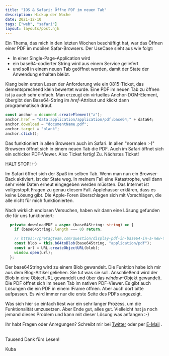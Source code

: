 ```yaml
---
title: "IOS & Safari: Öffne PDF im neuen Tab"
description: Hickup der Woche
date: 2021-12-10
tags: ["web", "safari"]
layout: layouts/post.njk
---
```


Ein Thema, das mich in den letzten Wochen beschäftigt hat, war das Öffnen einer PDF im mobilen Safar-Browsers.<!-- endOfPreview --> Der UseCase sieht aus wie folgt:

-   In einer Single-Page-Application wird
-   ein base64-codierter String wird aus einem Service geliefert
-   und soll in einem neuen Tab geöffnet werden, damit der State der Anwendung erhalten bleibt.

Klang beim ersten Lesen der Anforderung wie ein 0815-Ticket, das dementsprechend klein bewertet wurde. Eine PDF im neuen Tab zu öffnen ist ja auch sehr einfach. Man erzeugt ein virtuelles Anchor-DOM-Element, übergibt den Base64-String im _href_-Attribut und klickt dann programmatisch drauf.

```ts
const anchor = document.createElement("a");
anchor.href = "data:application/application/pdf;base64," + data64;
anchor.download = "documentName.pdf";
anchor.target = "blank";
anchor.click();
```

Das funktioniert in allen Browsern auch im Safari. In allen "normalen :-)" Browsern öffnet sich in einem neuen Tab die PDF. Auch im Safari öffnet sich ein schicker PDF-Viewer. Also Ticket fertig! Zu. Nächstes Ticket!

HALT STOP! :-)

Im Safari öffnet sich der Spaß im selben Tab. Wenn man nun ein Browser-Back aktiviert, ist der State weg. In meinem Fall eine Katastrophe, weil dann sehr viele Daten erneut eingegeben werden müssten. Das Internet ist vollgestopft Fragen zu genau diesem Fall. Applehasser erklären, dass es keine Lösung gibt. Die Apple-Foren überschlagen sich mit Vorschlägen, die alle nicht für mich funktionierten.

Nach wirklich endlosen Versuchen, haben wir dann eine Lösung gefunden die für uns funktioniert:

```ts
  private downloadPDF = async (base64String: string) => {
    if (base64String?.length === 0) return;

    // https://pretagteam.com/question/display-pdf-in-base64-in-a-new-tab-in-ipad-safari-or-chrome-for-ios-2021
    const blob = this.b64toBlob(base64String, "application/pdf");
    const url = URL.createObjectURL(blob);
    window.open(url);
  };
```

Der base64String wird zu einem Blob gewandelt. Die Funktion habe ich mir aus dem Blog-Artikel geliehen. Sie tut was sie soll. Anschließend wird der Blob in eine ObjectURL gewandelt und über das _window_-Objekt gewandelt. Die PDF öffnet sich im neuen Tab im nativen PDF-Viewer. Es gibt auch Lösungen die ein PDF in einem IFrame öffnen. Aber auch dort bitte aufpassen. Es wird immer nur die erste Seite des PDFs angezeigt.

Was sich hier so einfach liest war ein sehr langer Prozess, um die Funktionalität umzusetzen. Aber Ende gut, alles gut. Vielleicht hat ja noch jemand dieses Problem und kann mit dieser Lösung was anfangen :-)

Ihr habt Fragen oder Anregungen? Schreibt mir bei [Twitter](https://twitter.com/der_kuba) oder per <a href="mailto:jacob@derkuba.de"> E-Mail</a> .

\
Tausend Dank fürs Lesen!

Kuba
